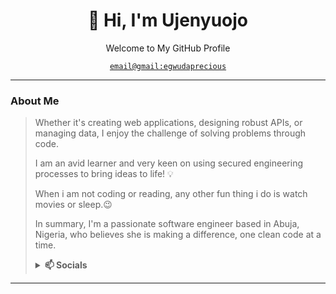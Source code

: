
<!-- Welcome and Title -->
<h1 align="center">👋 Hi, I'm Ujenyuojo</h1>
<p align="center">Welcome to My GitHub Profile</p>

<p align="center"><a href="mailto:egwudaprecious@gmail.com" title="My Email Address"><code>email@gmail:egwudaprecious</code></a> </p>

---
<!--Briefly introduce yourself. -->

### About Me
<blockquote>
  
Whether it's creating web applications, designing robust APIs, or managing data, I enjoy the challenge of solving problems through code.

I am an avid learner and very keen on using secured engineering processes to bring ideas to life! 💡

When i am not coding or reading, any other fun thing i do is watch movies or sleep.😉

In summary, I'm a passionate software engineer based in Abuja, Nigeria, who believes she is making a difference, one clean code at a time.

<!--Contact Address or Social media -->
<details>
<summary><b> 📫 Socials </b></summary>

<p> I am not into social media, but aside from my email, you can reach me on LinkedIn.</p>  
<a href="mailto:egwudaprecious@gmail.com" title="Email Me"><img src="https://img.shields.io/badge/-egwudaprecious-D14836?style=flat&logo=gmail&logoColor=white"/></a> 
|
<a href="https://www.linkedin.com/in/eujenyu" title="LinkedIn@ Egwuda Ujenyuojo"><img src="https://img.shields.io/badge/-eujenyu-075099?style=flat&logo=linkedin&logoColor=white"/></a>
</details>

</blockquote>


---




<!--
**Ujenyhu/Ujenyhu** is a ✨ _special_ ✨ repository because its `README.md` (this file) appears on your GitHub profile.

Here are some ideas to get you started:

- 🔭 I’m currently working on ...
- 🌱 I’m currently learning ...
- 👯 I’m looking to collaborate on ...
- 🤔 I’m looking for help with ...
- 💬 Ask me about ...
- 📫 How to reach me: ...
- 😄 Pronouns: ...
- ⚡ Fun fact: ...
-->
